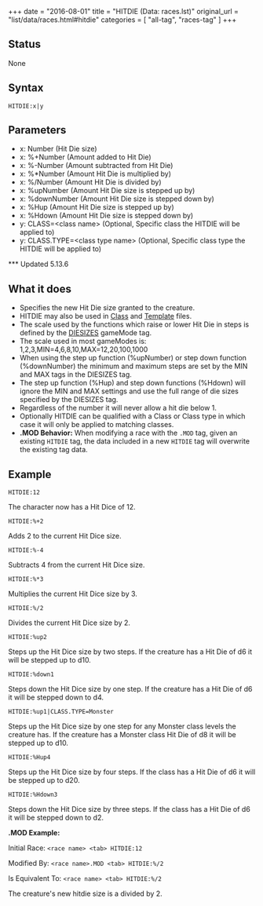 +++
date = "2016-08-01"
title = "HITDIE (Data: races.lst)"
original_url = "list/data/races.html#hitdie"
categories = [ "all-tag", "races-tag" ]
+++

## Status

None

## Syntax

`HITDIE:x|y`

## Parameters

-   x: Number (Hit Die size)
-   x: %+Number (Amount added to Hit Die)
-   x: %-Number (Amount subtracted from Hit Die)
-   x: %\*Number (Amount Hit Die is multiplied by)
-   x: %/Number (Amount Hit Die is divided by)
-   x: %upNumber (Amount Hit Die size is stepped up by)
-   x: %downNumber (Amount Hit Die size is stepped
    down by)
-   x: %Hup (Amount Hit Die size is stepped up by)
-   x: %Hdown (Amount Hit Die size is stepped down by)
-   y: CLASS=&lt;class name&gt; (Optional, Specific
    class the HITDIE will be applied to)
-   y: CLASS.TYPE=&lt;class type name&gt; (Optional,
    Specific class type the HITDIE will be applied to)



<span id="hitdie"></span> \*\*\* Updated 5.13.6

What it does
------------

-   Specifies the new Hit Die size granted to the creature.
-   HITDIE may also be used in [Class](/list/data/classes/hitdie.html)
    and [Template](/list/data/templates/hitdie.html) files.
-   The scale used by the functions which raise or lower Hit Die in
    steps is defined by the
    [DIESIZES](/list/system/gamemode-miscinfo/diesizes.html)
    gameMode tag.
-   The scale used in most gameModes is:
    1,2,3,MIN=4,6,8,10,MAX=12,20,100,1000
-   When using the step up function (%upNumber) or step down
    function (%downNumber) the minimum and maximum steps are set by the
    MIN and MAX tags in the DIESIZES tag.
-   The step up function (%Hup) and step down functions (%Hdown) will
    ignore the MIN and MAX settings and use the full range of die sizes
    specified by the DIESIZES tag.
-   Regardless of the number it will never allow a hit die below 1.
-   Optionally HITDIE can be qualified with a Class or Class type in
    which case it will only be applied to matching classes.
-   **.MOD Behavior:** When modifying a race with the `.MOD` tag, given
    an existing `HITDIE` tag, the data included in a new `HITDIE` tag
    will overwrite the existing tag data.

Example
-------

`HITDIE:12`

The character now has a Hit Dice of 12.

`HITDIE:%+2`

Adds 2 to the current Hit Dice size.

`HITDIE:%-4`

Subtracts 4 from the current Hit Dice size.

`HITDIE:%*3`

Multiplies the current Hit Dice size by 3.

`HITDIE:%/2`

Divides the current Hit Dice size by 2.

`HITDIE:%up2`

Steps up the Hit Dice size by two steps. If the creature has a Hit Die
of d6 it will be stepped up to d10.

`HITDIE:%down1`

Steps down the Hit Dice size by one step. If the creature has a Hit Die
of d6 it will be stepped down to d4.

`HITDIE:%up1|CLASS.TYPE=Monster`

Steps up the Hit Dice size by one step for any Monster class levels the
creature has. If the creature has a Monster class Hit Die of d8 it will
be stepped up to d10.

`HITDIE:%Hup4`

Steps up the Hit Dice size by four steps. If the class has a Hit Die of
d6 it will be stepped up to d20.

`HITDIE:%Hdown3`

Steps down the Hit Dice size by three steps. If the class has a Hit Die
of d6 it will be stepped down to d2.

**.MOD Example:**

Initial Race: `<race name> <tab> HITDIE:12`

Modified By: `<race name>.MOD <tab> HITDIE:%/2`

Is Equivalent To: `<race name> <tab> HITDIE:%/2`

The creature's new hitdie size is a divided by 2.

